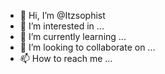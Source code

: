 - 👋 Hi, I’m @Itzsophist
- 👀 I’m interested in ...
- 🌱 I’m currently learning ...
- 💞️ I’m looking to collaborate on ...
- 📫 How to reach me ...

<!---
Itzsophist/Itzsophist is a ✨ special ✨ repository because its `README.md` (this file) appears on your GitHub profile.
You can click the Preview link to take a look at your changes.
--->
